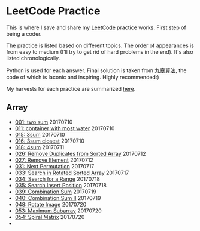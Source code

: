 # LeetCode Practice

This is where I save and share my [LeetCode](https://leetcode.com/) practice works. 
First step of being a coder.

The practice is listed based on different topics. 
The order of appearances is from easy to medium
(I'll try to get rid of hard problems in the end). 
It's also listed chronologically.

Python is used for each answer. Final solution is taken from [九章算法](http://www.jiuzhang.com/solution/), 
the code of which is laconic and inspiring. Highly recommended:)

My harvests for each practice are summarized [here](/summary.md).

## Array

- [001: two sum](/array/two_sum.md) 20170710
- [011: container with most water](/array/container_with_most_water.md) 20170710
- [015: 3sum](/array/3sum.md) 20170710
- [016: 3sum closest](/array/3sum_closest.md) 20170710
- [018: 4sum](/array/4sum.md) 20170711
- [026: Remove Duplicates from Sorted Array](/array/Remove_Duplicates_from_Sorted_Array.md) 20170712
- [027: Remove Element](/array/Remove_Element.md) 20170712
- [031: Next Permutation](/array/Next_Permutation.md) 20170717
- [033: Search in Rotated Sorted Array](/array/Search_in_Rotated_Sorted_Array.md) 20170717
- [034: Search for a Range](array/Search_for_a_Range.md) 20170718
- [035: Search Insert Position](array/Search_Insert_Position.md) 20170718
- [039: Combination Sum](/array/Combination_Sum.md) 20170719
- [040: Combination Sum II](/array/Combination_Sum_II.md) 20170719
- [048: Rotate Image](/array/Rotate_Image.md) 20170720
- [053: Maximum Subarray](/array/Maximum_Subarray.md) 20170720
- [054: Spiral Matrix](/array/Spiral_Matrix.md) 20170720
- 